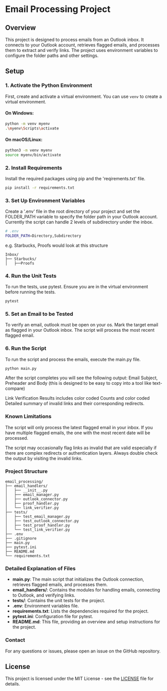 # Email Processing Project

## Overview
This project is designed to process emails from an Outlook inbox. It connects to your Outlook account, retrieves flagged emails, and processes them to extract and verify links. The project uses environment variables to configure the folder paths and other settings.

## Setup

### 1. Activate the Python Environment
First, create and activate a virtual environment. You can use `venv` to create a virtual environment.

#### On Windows:
```sh
python -m venv myenv
.\myenv\Scripts\activate
```

#### On macOS/Linux:
```sh
python3 -m venv myenv
source myenv/bin/activate
```
### 2. Install Requirements
Install the required packages using pip and the 'reqirements.txt' file.
```sh
pip install -r requirements.txt
```
### 3. Set Up Environment Variables
Create a '.env' file in the root directory of your project and set the FOLDER_PATH variable to specify the folder path in your Outlook account. Currently the script can handle 2 levels of subdirectory under the inbox. 
```sh
# .env
FOLDER_PATH=Directory,Subdirectory 
```
e.g. Starbucks, Proofs would look at this structure
```
Inbox/
├── Starbucks/
│   ├──Proofs
```
### 4. Run the Unit Tests
To run the tests, use pytest. Ensure you are in the virtual environment before running the tests.
```sh
pytest
```
### 5. Set an Email to be Tested
To verify an email, outlook must be open on your os.  Mark the target email as flagged in your Outlook inbox. The script will process the most recent flagged email.

### 6. Run the Script
To run the script and process the emails, execute the main.py file.
```sh 
python main.py
```
After the script completes you will see the following output: 
Email Subject, Preheader and Body (this is designed to be easy to copy into a tool like text-compare)

Link Verification Results includes color coded Counts and color coded  Detailed summary of invalid links and their corresponding redirects. 

### Known Limitations
The script will only process the latest flagged email in your inbox. If you have multiple flagged emails, the one with the most recent date will be processed. 

The script may occasionally flag links as invalid that are valid especially if there are complex redirects or authentication layers. Always double check the output by visiting the invalid links. 

### Project Structure
```
email_processing/
├── email_handlers/
│   ├── __init__.py
│   ├── email_manager.py
│   ├── outlook_connector.py
│   ├── proof_handler.py
│   └── link_verifier.py
├── tests/
│   ├── test_email_manager.py
│   ├── test_outlook_connector.py
│   ├── test_proof_handler.py
│   └── test_link_verifier.py
├── .env
├── .gitignore
├── main.py
├── pytest.ini
├── README.md
└── requirements.txt
```
### Detailed Explanation of Files

- **main.py**: The main script that initializes the Outlook connection, retrieves flagged emails, and processes them.
- **email_handlers/**: Contains the modules for handling emails, connecting to Outlook, and verifying links.
- **tests/**: Contains the unit tests for the project.
- **.env**: Environment variables file.
- **requirements.txt**: Lists the dependencies required for the project.
- **pytest.ini**: Configuration file for pytest.
- **README.md**: This file, providing an overview and setup instructions for the project.

### Contact
For any questions or issues, please open an issue on the GitHub repository.

## License

This project is licensed under the MIT License - see the [LICENSE](LICENSE) file for details.


